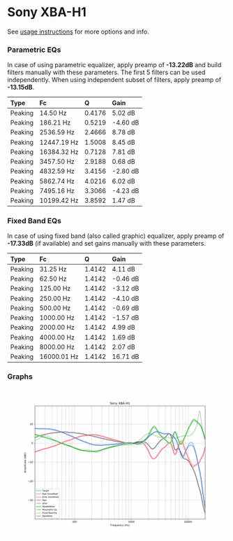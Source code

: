 # Sony XBA-H1
See [usage instructions](https://github.com/jaakkopasanen/AutoEq#usage) for more options and info.

### Parametric EQs
In case of using parametric equalizer, apply preamp of **-13.22dB** and build filters manually
with these parameters. The first 5 filters can be used independently.
When using independent subset of filters, apply preamp of **-13.15dB**.

| Type    | Fc          |      Q | Gain     |
|:--------|:------------|:-------|:---------|
| Peaking | 14.50 Hz    | 0.4176 | 5.02 dB  |
| Peaking | 186.21 Hz   | 0.5219 | -4.60 dB |
| Peaking | 2536.59 Hz  | 2.4666 | 8.78 dB  |
| Peaking | 12447.19 Hz | 1.5008 | 8.45 dB  |
| Peaking | 16384.32 Hz | 0.7128 | 7.81 dB  |
| Peaking | 3457.50 Hz  | 2.9188 | 0.68 dB  |
| Peaking | 4832.59 Hz  | 3.4156 | -2.80 dB |
| Peaking | 5862.74 Hz  | 4.0216 | 6.02 dB  |
| Peaking | 7495.16 Hz  | 3.3066 | -4.23 dB |
| Peaking | 10199.42 Hz | 3.8592 | 1.47 dB  |

### Fixed Band EQs
In case of using fixed band (also called graphic) equalizer, apply preamp of **-17.33dB**
(if available) and set gains manually with these parameters.

| Type    | Fc          |      Q | Gain     |
|:--------|:------------|:-------|:---------|
| Peaking | 31.25 Hz    | 1.4142 | 4.11 dB  |
| Peaking | 62.50 Hz    | 1.4142 | -0.46 dB |
| Peaking | 125.00 Hz   | 1.4142 | -3.12 dB |
| Peaking | 250.00 Hz   | 1.4142 | -4.10 dB |
| Peaking | 500.00 Hz   | 1.4142 | -0.69 dB |
| Peaking | 1000.00 Hz  | 1.4142 | -1.57 dB |
| Peaking | 2000.00 Hz  | 1.4142 | 4.99 dB  |
| Peaking | 4000.00 Hz  | 1.4142 | 1.69 dB  |
| Peaking | 8000.00 Hz  | 1.4142 | 2.07 dB  |
| Peaking | 16000.01 Hz | 1.4142 | 16.71 dB |

### Graphs
![](./Sony%20XBA-H1.png)